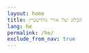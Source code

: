 ```yaml
---
layout: home
title: הבלוג של אורי גולדשטיין
lang: he
permalink: /he/
exclude_from_nav: true
---
```

